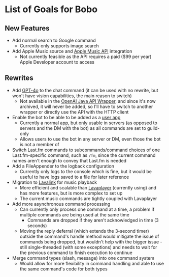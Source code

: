 # List of Goals for Bobo
## New Features
* Add normal search to Google command
  * Currently only supports image search
* Add Apple Music source and [Apple Music API](https://developer.apple.com/documentation/applemusicapi/) integration
  * Not currently feasible as the API requires a paid ($99 per year) Apple Developer account to access
## Rewrites
* Add [GPT-4o](https://platform.openai.com/docs/models/gpt-4o) to the chat command (it can be used with no rewrite, but won't have vision capabilities, the main reason to switch)
  * Not available in the [OpenAI Java API Wrapper](https://github.com/TheoKanning/openai-java/), and since it's now archived, it will never be added, so I'll have to switch to another wrapper or directly use the API with the HTTP client
* Enable the bot to be able to be added as a [user app](https://discord.com/developers/docs/tutorials/developing-a-user-installable-app)
  * Currently a normal app, but only usable in servers (as opposed to servers and the DM with the bot) as all commands are set to guild-only
  * Allows users to use the bot in any server or DM, even those the bot is not a member of
* Switch Last.fm commands to subcommands/command choices of one Last.fm-specific command, such as `/fm`, since the current command names aren't enough to convey that Last.fm is needed
* Add a FileAppender to the logback configuration
  * Currently only logs to the console which is fine, but it would be useful to have logs saved to a file for later reference
* Migration to [Lavalink](https://lavalink.dev/index.html) for music playback
  * More efficient and scalable than [Lavaplayer](https://github.com/lavalink-devs/lavaplayer) (currently using) and has more features, but is more complex to set up
  * The current music commands are tightly coupled with Lavaplayer
* Add more asynchronous command processing
  * Can currently only process one command at a time, a problem if multiple commands are being used at the same time
    * Commands are dropped if they aren't acknowledged in time (3 seconds)
  * Moving the reply deferral (which extends the 3-second timer) outside the command's handle method would mitigate the issue of commands being dropped, but wouldn't help with the bigger issue - still single-threaded (with some exceptions) and needs to wait for the previous command to finish execution to continue
* Merge command types (slash, message) into one command system
  * Would allow for more flexibility in command handling and able to use the same command's code for both types